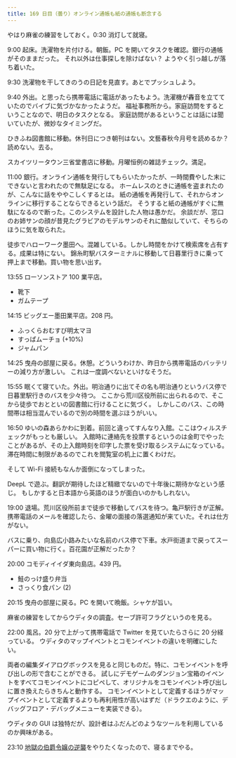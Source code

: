 ```yaml
---
title: 169 日目（曇り）オンライン通帳も紙の通帳も断念する
---
```


やはり麻雀の練習をしておく。0:30 消灯して就寝。

9:00 起床。洗濯物を片付ける。朝飯。PC を開いてタスクを確認。銀行の通帳がそのままだった。
それ以外は仕事探しを除けばない？ ようやく引っ越しが落ち着いた。

9:30 洗濯物を干してきのうの日記を見直す。あとでプッシュしよう。

9:40 外出。と思ったら携帯電話に電話があったもよう。洗濯機が轟音を立てていたのでバイブに気づかなかったようだ。
福祉事務所から。家庭訪問をするということなので、明日のタスクとなる。
家庭訪問があるということは話には聞いていたが、微妙なタイミングだ。

ひきふね図書館に移動。休刊日につき朝刊はない。文藝春秋今月号を読めるか？ 読めない。去る。

スカイツリータウン三省堂書店に移動。月曜恒例の雑誌チェック。満足。

11:00 銀行。オンライン通帳を発行してもらいたかったが、一時間費やした末にできないと言われたので無駄足になる。
ホームレスのときに通帳を盗まれたのが、こんなに話をややこしくするとは。
紙の通帳を再発行して、それからオンラインに移行することならできるという話だ。
そうすると紙の通帳がすぐに無駄になるので断った。このシステムを設計した人物は愚かだ。
余談だが、窓口のお姉サンの顔が昔見たグラビアのモデルサンのそれに酷似していて、そちらのほうに気を取られた。

徒歩でハローワーク墨田へ。混雑している。しかし時間をかけて検索席を占有する。成果は特にない。
錦糸町駅バスターミナルに移動して日暮里行きに乗って押上まで移動。買い物を思い出す。

13:55 ローソンストア 100 業平店。

* 靴下
* ガムテープ

14:15 ビッグエー墨田業平店。208 円。

* ふっくらおむすび明太マヨ
* すっぱムーチョ (+10%)
* ジャムパン

14:25 曳舟の部屋に戻る。休憩。どういうわけか、昨日から携帯電話のバッテリーの減り方が激しい。
これは一度調べないといけなそうだ。

15:55 眠くて寝ていた。外出。明治通りに出てその名も明治通りというバス停で日暮里駅行きのバスを少々待つ。
ここから荒川区役所前に出られるので、そこから徒歩でおとといの図書館に行けることに気づく。
しかしこのバス、この時間帯は相当混んでいるので別の時間を選ぶほうがいい。

16:50 ゆいの森あらかわに到着。前回と違ってすんなり入館。ここはウィルスチェックがもっとも厳しい。
入館時に連絡先を投票するというのは金町でやったことがあるが、その上入館時刻を印字した票を受け取るシステムになっている。
滞在時間に制限があるのでこれを閲覧室の机上に置くわけだ。

そして Wi-Fi 接続もなんか面倒になってしまった。

DeepL で遊ぶ。翻訳が期待したほど精緻でないので十年後に期待かなという感じ。
もしかすると日本語から英語のほうが面白いのかもしれない。

19:00 退場。荒川区役所前まで徒歩で移動してバスを待つ。亀戸駅行きが正解。
携帯電話のメールを確認したら、金曜の面接の落選通知が来ていた。それは仕方がない。

バスに乗り、向島広小路みたいな名前のバス停で下車。水戸街道まで戻ってスーパーに買い物に行く。百花園が正解だったか？

20:00 コモディイイダ東向島店。439 円。

* 鮭のっけ盛り弁当
* さっくり食パン (2)

20:15 曳舟の部屋に戻る。PC を開いて晩飯。シャケが旨い。

麻雀の練習をしてからウディタの調査。セーブ許可フラグというのを見る。

22:00 風呂。20 分で上がって携帯電話で Twitter を見ていたらさらに 20 分経っている。
ウディタのマップイベントとコモンイベントの違いを明確にしたい。

両者の編集ダイアログボックスを見ると同じものだ。特に、コモンイベントを呼び出しの形で含むことができる。
試しにデモゲームのダンジョン宝箱のイベントをすべてコモンイベントにコピペして、オリジナルをコモンイベント呼び出しに置き換えたらきちんと動作する。
コモンイベントとして定義するほうがマップイベントとして定義するよりも再利用性が高いはずだ（ドラクエのように、デバッグフロア・デバッグメニューを実装できる）。

ウディタの GUI は独特だが、設計者はふだんどのようなツールを利用しているのか興味がある。

23:10 [地獄の伯爵令嬢の逆襲][bshf20]をやりたくなったので、寝るまでやる。

[bshf20]: https://wodifes.net/game/show/412
